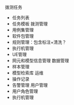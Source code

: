 拨测任务
- 任务列表
- 任务模板
拨测管理
- 用例集管理
- 软件包管理
- 规则管理：包含标注+清洗？
- 执行机管理
- UE管理
- 网元和模型信息管理
数据管理
- 样本管理
- 模型检索库
运维
- 操作记录
- 告警管理
用户管理
- 用户角色管理
- 执行机管理
